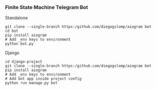 ### Finite State Machine Telegram Bot

Standalone
```
git clone --single-branch https:/github.com/diegogslomp/aiogram bot
cd bot
pip install aiogram
# Add _env keys to environment
python bot.py
```

Django
```
cd django-project
git clone --single-branch https:/github.com/diegogslomp/aiogram bot
pip install aiogram
# Add _env keys to environment
# Add bot app inside project config
python run manage.py bot
```
